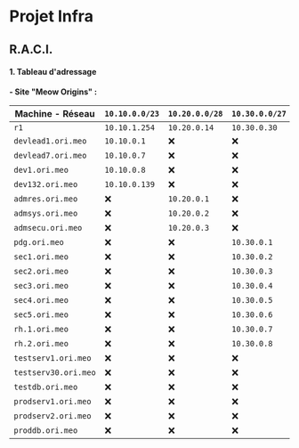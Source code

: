 # Projet Infra


## R.A.C.I.

#### 1. Tableau d'adressage

**- Site "Meow Origins" :**

| Machine - Réseau    | `10.10.0.0/23` | `10.20.0.0/28` | `10.30.0.0/27` | `10.40.0.0/24` | `10.50.0.0/28` | `10.60.0.0/28` | `10.70.0.0/28` | `10.80.0.0/23` | `10.90.0.0/28` | `10.8.1.0/30`  |
| ------------------- | -------------- | -------------- | -------------- | -------------- | -------------- | -------------- | -------------- | -------------- | -------------- | -------------- |
| `r1`                | `10.10.1.254`  | `10.20.0.14`   | `10.30.0.30`   | `10.40.0.254`  | `10.50.0.14`   | `10.60.0.14`   | `10.70.0.14`   | `10.80.1.254`  | `10.90.0.14`  | `10.8.1.1/30`  |
| `devlead1.ori.meo`  | `10.10.0.1`    | ❌            | ❌             | ❌             |  ❌           |  ❌           | ❌             | ❌            | ❌             | ❌             |
| `devlead7.ori.meo`  | `10.10.0.7`    | ❌            | ❌             | ❌             |  ❌           |  ❌           | ❌             | ❌            | ❌             | ❌             |
| `dev1.ori.meo`      | `10.10.0.8`    | ❌            | ❌             | ❌             |  ❌           |  ❌           | ❌             | ❌            | ❌             | ❌             |
| `dev132.ori.meo`    | `10.10.0.139`  | ❌            | ❌             | ❌             |  ❌           |  ❌           | ❌             | ❌            | ❌             | ❌             |
| `admres.ori.meo`    | ❌             | `10.20.0.1`   | ❌             | ❌             |  ❌           |  ❌           | ❌             | ❌            | ❌             | ❌             |
| `admsys.ori.meo`    | ❌             | `10.20.0.2`   | ❌             | ❌             |  ❌           |  ❌           | ❌             | ❌            | ❌             | ❌             |
| `admsecu.ori.meo`   | ❌             | `10.20.0.3`   | ❌             | ❌             |  ❌           |  ❌           | ❌             | ❌            | ❌             | ❌             |
| `pdg.ori.meo`       | ❌             | ❌            | `10.30.0.1`    | ❌             |  ❌           |  ❌           | ❌             | ❌            | ❌             | ❌             |
| `sec1.ori.meo`      | ❌             | ❌            | `10.30.0.2`    | ❌             |  ❌           |  ❌           | ❌             | ❌            | ❌             | ❌             |
| `sec2.ori.meo`      | ❌             | ❌            | `10.30.0.3`    | ❌             |  ❌           |  ❌           | ❌             | ❌            | ❌             | ❌             |
| `sec3.ori.meo`      | ❌             | ❌            | `10.30.0.4`    | ❌             |  ❌           |  ❌           | ❌             | ❌            | ❌             | ❌             |
| `sec4.ori.meo`      | ❌             | ❌            | `10.30.0.5`    | ❌             |  ❌           |  ❌           | ❌             | ❌            | ❌             | ❌             |
| `sec5.ori.meo`      | ❌             | ❌            | `10.30.0.6`    | ❌             |  ❌           |  ❌           | ❌             | ❌            | ❌             | ❌             |
| `rh.1.ori.meo`      | ❌             | ❌            | `10.30.0.7`    | ❌             |  ❌           |  ❌           | ❌             | ❌            | ❌             | ❌             |
| `rh.2.ori.meo`      | ❌             | ❌            | `10.30.0.8`    | ❌             |  ❌           |  ❌           | ❌             | ❌            | ❌             | ❌             |
| `testserv1.ori.meo` | ❌             | ❌            | ❌            | `10.40.0.1`     |  ❌           |  ❌           | ❌             | ❌            | ❌             | ❌             |
| `testserv30.ori.meo`| ❌             | ❌            | ❌            | `10.40.0.2`     |  ❌           |  ❌           | ❌             | ❌            | ❌             | ❌             |
| `testdb.ori.meo`    | ❌             | ❌            | ❌            | `10.40.0.3`     |  ❌           |  ❌           | ❌             | ❌            | ❌             | ❌             |
| `prodserv1.ori.meo` | ❌             | ❌            | ❌            | `10.40.0.4`     |  ❌           |  ❌           | ❌             | ❌            | ❌             | ❌             |
| `prodserv2.ori.meo` | ❌             | ❌            | ❌            | `10.40.0.5`     |  ❌           |  ❌           | ❌             | ❌            | ❌             | ❌             |
| `proddb.ori.meo`    | ❌             | ❌            | ❌            | `10.40.0.6`     |  ❌           |  ❌           | ❌             | ❌            | ❌             | ❌             |
